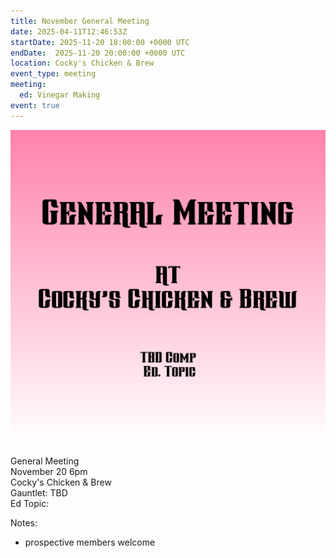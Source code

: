 ```yaml
---
title: November General Meeting
date: 2025-04-11T12:46:53Z
startDate: 2025-11-20 18:00:00 +0000 UTC
endDate:  2025-11-20 20:00:00 +0000 UTC
location: Cocky's Chicken & Brew
event_type: meeting
meeting:
  ed: Vinegar Making
event: true
---
```


![image](event.png)
 
General Meeting  
November 20 6pm  
Cocky's Chicken & Brew  
Gauntlet: TBD  
Ed Topic:   
  
Notes:  
  
  * prospective members welcome  
  
